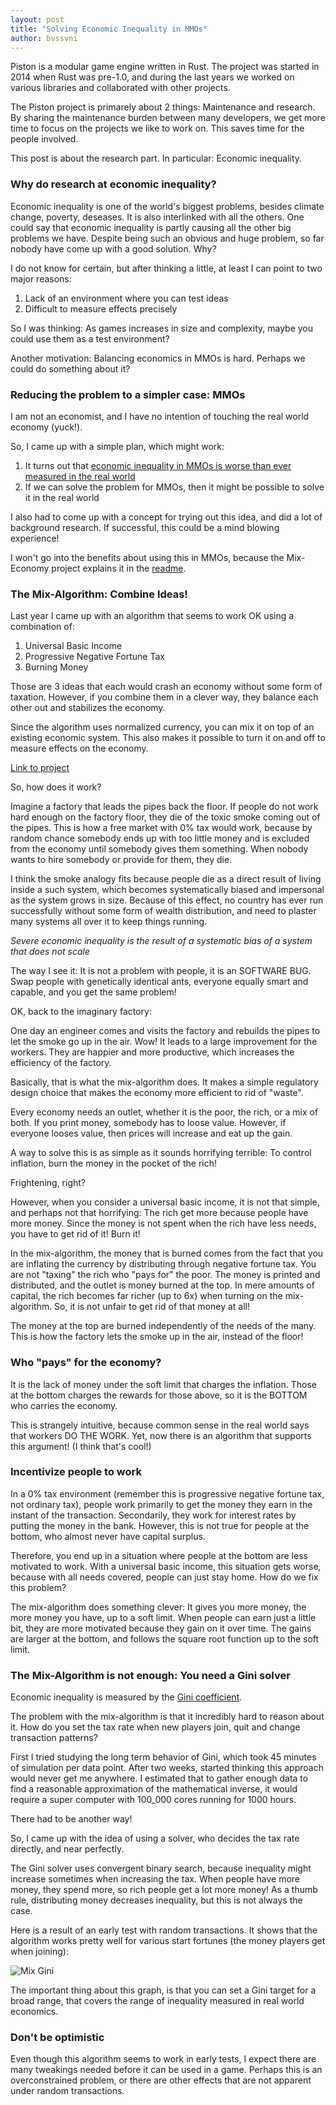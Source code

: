 ```yaml
---
layout: post
title: "Solving Economic Inequality in MMOs"
author: bvssvni
---
```


Piston is a modular game engine written in Rust.
The project was started in 2014 when Rust was pre-1.0,
and during the last years we worked on various libraries and collaborated with other projects.

The Piston project is primarely about 2 things: Maintenance and research.
By sharing the maintenance burden between many developers,
we get more time to focus on the projects we like to work on.
This saves time for the people involved.

This post is about the research part. In particular: Economic inequality.

### Why do research at economic inequality?

Economic inequality is one of the world's biggest problems, besides climate change, poverty, deseases.
It is also interlinked with all the others.
One could say that economic inequality is partly causing all the other big problems we have.
Despite being such an obvious and huge problem, so far nobody have come up with a good solution. Why?

I do not know for certain, but after thinking a little, at least I can point to two major reasons:

1. Lack of an environment where you can test ideas
2. Difficult to measure effects precisely

So I was thinking: As games increases in size and complexity, maybe you could use them as a test environment?

Another motivation: Balancing economics in MMOs is hard. Perhaps we could do something about it?

### Reducing the problem to a simpler case: MMOs

I am not an economist, and I have no intention of touching the real world economy (yuck!).

So, I came up with a simple plan, which might work:

1. It turns out that [economic inequality in MMOs is worse than ever measured in the real world](https://en.wikipedia.org/wiki/Virtual_economy)
2. If we can solve the problem for MMOs, then it might be possible to solve it in the real world

I also had to come up with a concept for trying out this idea, and did a lot of background research.
If successful, this could be a mind blowing experience!

I won't go into the benefits about using this in MMOs, because the Mix-Economy project explains it in the [readme](https://github.com/PistonDevelopers/mix_economy/blob/master/README.md).

### The Mix-Algorithm: Combine Ideas!

Last year I came up with an algorithm that seems to work OK using a combination of:

1. Universal Basic Income
2. Progressive Negative Fortune Tax
3. Burning Money

Those are 3 ideas that each would crash an economy without some form of taxation.
However, if you combine them in a clever way, they balance each other out and stabilizes the economy.

Since the algorithm uses normalized currency, you can mix it on top of an existing economic system.
This also makes it possible to turn it on and off to measure effects on the economy.

[Link to project](https://github.com/pistondevelopers/mix_economy)

So, how does it work?

Imagine a factory that leads the pipes back the floor.
If people do not work hard enough on the factory floor, they die of the toxic smoke coming out of the pipes.
This is how a free market with 0% tax would work, because by random chance somebody ends up with too little money
and is excluded from the economy until somebody gives them something.
When nobody wants to hire somebody or provide for them, they die.

I think the smoke analogy fits because people die as a direct result of living inside a such system,
which becomes systematically biased and impersonal as the system grows in size.
Because of this effect, no country has ever run successfully without some form of wealth distribution, and need to
plaster many systems all over it to keep things running.

*Severe economic inequality is the result of a systematic bias of a system that does not scale*

The way I see it: It is not a problem with people, it is an SOFTWARE BUG.
Swap people with genetically identical ants, everyone equally smart and capable, and you get the same problem!

OK, back to the imaginary factory:

One day an engineer comes and visits the factory and rebuilds the pipes to let the smoke go up in the air. Wow!
It leads to a large improvement for the workers.
They are happier and more productive, which increases the efficiency of the factory.

Basically, that is what the mix-algorithm does.
It makes a simple regulatory design choice that makes the economy more efficient to rid of "waste".

Every economy needs an outlet, whether it is the poor, the rich, or a mix of both.
If you print money, somebody has to loose value.
However, if everyone looses value, then prices will increase and eat up the gain.

A way to solve this is as simple as it sounds horrifying terrible:
To control inflation, burn the money in the pocket of the rich!

Frightening, right?

However, when you consider a universal basic income,
it is not that simple, and perhaps not that horrifying: The rich get more because people have more money.
Since the money is not spent when the rich have less needs, you have to get rid of it! Burn it!

In the mix-algorithm, the money that is burned comes from the fact that you are inflating the currency by distributing through negative fortune tax.
You are not "taxing" the rich who "pays for" the poor.
The money is printed and distributed, and the outlet is money burned at the top.
In mere amounts of capital, the rich becomes far richer (up to 6x) when turning on the mix-algorithm.
So, it is not unfair to get rid of that money at all!

The money at the top are burned independently of the needs of the many.
This is how the factory lets the smoke up in the air, instead of the floor!

### Who "pays" for the economy?

It is the lack of money under the soft limit that charges the inflation.
Those at the bottom charges the rewards for those above, so it is the BOTTOM who carries the economy.

This is strangely intuitive, because common sense in the real world says that workers DO THE WORK.
Yet, now there is an algorithm that supports this argument! (I think that's cool!)

### Incentivize people to work

In a 0% tax environment (remember this is progressive negative fortune tax, not ordinary tax),
people work primarily to get the money they earn in the instant of the transaction.
Secondarily, they work for interest rates by putting the money in the bank.
However, this is not true for people at the bottom, who almost never have capital surplus.

Therefore, you end up in a situation where people at the bottom are less motivated to work.
With a universal basic income, this situation gets worse, because with all needs covered, people can just stay home.
How do we fix this problem?

The mix-algorithm does something clever: It gives you more money, the more money you have, up to a soft limit.
When people can earn just a little bit, they are more motivated because they gain on it over time.
The gains are larger at the bottom, and follows the square root function up to the soft limit.

### The Mix-Algorithm is not enough: You need a Gini solver

Economic inequality is measured by the [Gini coefficient](https://en.wikipedia.org/wiki/Gini_coefficient).

The problem with the mix-algorithm is that it incredibly hard to reason about it.
How do you set the tax rate when new players join, quit and change transaction patterns?

First I tried studying the long term behavior of Gini, which took 45 minutes of simulation per data point.
After two weeks, started thinking this approach would never get me anywhere.
I estimated that to gather enough data to find a reasonable approximation of the mathematical inverse,
it would require a super computer with 100_000 cores running for 1000 hours.

There had to be another way!

So, I came up with the idea of using a solver, who decides the tax rate directly, and near perfectly.

The Gini solver uses convergent binary search, because inequality might increase sometimes when increasing the tax.
When people have more money, they spend more, so rich people get a lot more money!
As a thumb rule, distributing money decreases inequality, but this is not always the case.

Here is a result of an early test with random transactions.
It shows that the algorithm works pretty well for various start fortunes (the money players get when joining):

![Mix Gini](https://cloud.githubusercontent.com/assets/1743862/19704277/629a3b42-9b07-11e6-9894-21ef6f98b436.png)

The important thing about this graph, is that you can set a Gini target for a broad range, that covers
the range of inequality measured in real world economics.

### Don't be optimistic

Even though this algorithm seems to work in early tests, I expect there are many tweakings needed before it can be used in a game.
Perhaps this is an overconstrained problem, or there are other effects that are not apparent under random transactions.

